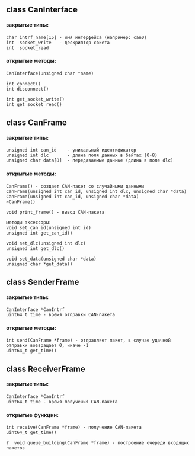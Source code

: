 class CanInterface
---
#### закрытые типы:
    char intrf_name[15] - имя интерфейса (например: can0)
    int  socket_write   - дескриптор сокета
    int  socket_read    
#### открытые методы:
    CanInterface(unsigned char *name)
    
    int connect() 
    int disconnect()
    
    int get_socket_write()
    int get_socket_read()


class CanFrame
---
#### закрытые типы:
    unsigned int can_id    - уникальный идентификатор
    unsigned int dlc       - длина поля данных в байтах (0-8)
    unsigned char data[8]  - передаваемые данные (длина в поле dlc)

#### открытые методы:
    CanFrame() - создает CAN-пакет со случайными данными
    CanFrame(unsigned int can_id, unsigned int dlc, unsigned char *data)
    CanFrame(unsigned int can_id, unsigned char *data)
    ~CanFrame()
    
    void print_frame() - вывод CAN-пакета
    
    методы аксессоры:
    void set_can_id(unsigned int id)
    unsigned int get_can_id()
    
    void set_dlc(unsigned int dlc)
    unsigned int get_dlc()
    
    void set_data(unsigned char *data)
    unsigned char *get_data()

    
class SenderFrame 
---
#### закрытые типы:
    CanInterface *CanIntrf
    uint64_t time - время отправки CAN-пакета
#### открытые методы:
    int send(CanFrame *frame) - отправляет пакет, в случае удачной отправки возвращает 0, иначе -1
    uint64_t get_time()



class ReceiverFrame
---
#### закрытые типы:
    CanInterface *CanIntrf
    uint64_t time - время получения CAN-пакета
#### открытые функции:
    int receive(CanFrame *frame) - получение CAN-пакета
    uint64_t get_time()
    
    ?  void queue_building(CanFrame *frame) - построение очереди входящих пакетов

   
    
